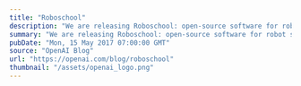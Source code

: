 ```yaml
---
title: "Roboschool"
description: "We are releasing Roboschool: open-source software for robot simulation, integrated with OpenAI Gym."
summary: "We are releasing Roboschool: open-source software for robot simulation, integrated with OpenAI Gym."
pubDate: "Mon, 15 May 2017 07:00:00 GMT"
source: "OpenAI Blog"
url: "https://openai.com/blog/roboschool"
thumbnail: "/assets/openai_logo.png"
---
```


